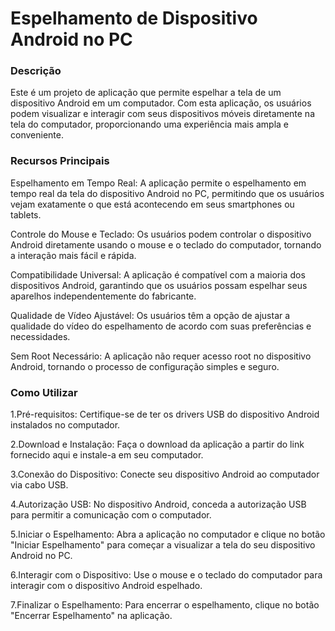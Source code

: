 # Espelhamento de Dispositivo Android no PC

### Descrição

Este é um projeto de aplicação que permite espelhar a tela de um dispositivo Android em um computador. Com esta aplicação, os usuários podem visualizar e interagir com seus dispositivos móveis diretamente na tela do computador, proporcionando uma experiência mais ampla e conveniente.

### Recursos Principais

Espelhamento em Tempo Real: A aplicação permite o espelhamento em tempo real da tela do dispositivo Android no PC, permitindo que os usuários vejam exatamente o que está acontecendo em seus smartphones ou tablets.

Controle do Mouse e Teclado: Os usuários podem controlar o dispositivo Android diretamente usando o mouse e o teclado do computador, tornando a interação mais fácil e rápida.

Compatibilidade Universal: A aplicação é compatível com a maioria dos dispositivos Android, garantindo que os usuários possam espelhar seus aparelhos independentemente do fabricante.

Qualidade de Vídeo Ajustável: Os usuários têm a opção de ajustar a qualidade do vídeo do espelhamento de acordo com suas preferências e necessidades.

Sem Root Necessário: A aplicação não requer acesso root no dispositivo Android, tornando o processo de configuração simples e seguro.

### Como Utilizar
1.Pré-requisitos: Certifique-se de ter os drivers USB do dispositivo Android instalados no computador.

2.Download e Instalação: Faça o download da aplicação a partir do link fornecido aqui e instale-a em seu computador.

3.Conexão do Dispositivo: Conecte seu dispositivo Android ao computador via cabo USB.

4.Autorização USB: No dispositivo Android, conceda a autorização USB para permitir a comunicação com o computador.

5.Iniciar o Espelhamento: Abra a aplicação no computador e clique no botão "Iniciar Espelhamento" para começar a visualizar a tela do seu dispositivo Android no PC.

6.Interagir com o Dispositivo: Use o mouse e o teclado do computador para interagir com o dispositivo Android espelhado.

7.Finalizar o Espelhamento: Para encerrar o espelhamento, clique no botão "Encerrar Espelhamento" na aplicação.


